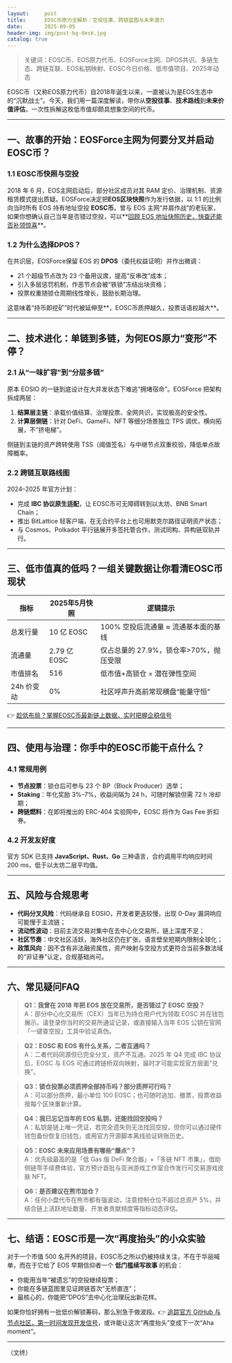 ```yaml
---
layout:     post
title:      EOSC币原力全解析：空投往事、跨链蓝图与未来潜力
date:       2025-09-05
header-img: img/post-bg-desk.jpg
catalog: true
---
```


> 关键词：EOSC币、EOS原力代币、EOSForce主网、DPOS共识、多链生态、跨链互联、EOS私钥映射、EOSC今日价格、低市值项目、2025年动态

EOSC币（又称EOS原力代币）自2018年诞生以来，一直被认为是EOS生态中的“沉默战士”。今天，我们用一篇深度解读，带你从**空投往事**、**技术路线**到**未来价值评估**，一次性拆解这枚低市值却颇具想象空间的代币。

---

## 一、故事的开始：EOSForce主网为何要分叉并启动EOSC币？

### 1.1 EOSC币快照与空投
2018 年 6 月，EOS主网启动后，部分社区成员对其 RAM 定价、治理机制、资源租赁模式提出质疑。EOSForce决定把**EOS区块快照**作为发行依据，以 1:1 的比例向当时所有 EOS 持有地址空投 **EOSC币**。曾与 EOS 主网“并肩作战”的老玩家，如果你想确认自己当年是否错过空投，可以**[回顾 EOS 地址快照历史，快查还能否补领惊喜](https://okxdog.com/)**。

### 1.2 为什么选择DPOS？
在共识层，EOSForce保留 EOS 的 **DPOS**（委托权益证明）并作出微调：

* 21 个超级节点改为 23 个备用议席，提高“反串改”成本；  
* 引入多层惩罚机制，作恶节点会被“铁锁”冻结出块资格；  
* 投票权重随锁仓周期线性增长，鼓励长期治理。

这意味着“持币即挖矿”时代被延伸至**，EOSC币质押越久，投票话语权越大**。

---

## 二、技术进化：单链到多链，为何EOS原力“变形”不停？

### 2.1 从“一味扩容”到“分层多链”
原本 EOSIO 的一链到底设计在大并发状态下难逃“拥堵宿命”。EOSForce 把架构拆成两层：

1. **结算层主链**：承载价值结算、治理投票、全网共识，实现极高的安全性。  
2. **计算层侧链**：针对 DeFi、GameFi、NFT 等细分场景独立 TPS 调优，横向拓展，不“挤电梯”。

侧链到主链的资产跨转使用 TSS（阈值签名）与中继节点双重校验，降低单点故障概率。

### 2.2 跨链互联路线图
2024–2025 年官方计划：

* 完成 **IBC 协议原生适配**，让 EOSC币可无障碍转到以太坊、BNB Smart Chain；  
* 推出 BitLattice 轻客户端，在无合约平台上也可用默克尔路径证明资产状态；  
* 与 Cosmos、Polkadot 平行链展开多签托管合作，测试同构、异构链双轨并行。

---

## 三、低市值真的低吗？一组关键数据让你看清EOSC币现状

| 指标                | 2025年5月快照      | 逻辑提示                                |
|---------------------|--------------------|-----------------------------------------|
| 总发行量            | 10 亿 EOSC          | 100% 空投后流通量 ≈ 流通基本面的基线      |
| 流通量              | 2.79 亿 EOSC        | 仅占总量的 27.9%，锁仓率>70%，抛压受限   |
| 市值排名            | 516                 | 低市值+高锁仓 = 潜在弹性空间             |
| 24h 价变动          | 0%                  | 社区呼声升高前常现横盘“能量守恒”         |

👉 [趁低布局？掌握EOSC币最新链上数据，实时把握企稳信号](https://okxdog.com/)

---

## 四、使用与治理：你手中的EOSC币能干点什么？

### 4.1 常规用例
- **节点投票**：锁仓后可参与 23 个 BP（Block Producer）选举；  
- **Staking**：年化奖励 3%–7%，收益间隔为 24 h，可随时解锁但需 72 h 冷却期；  
- **跨链燃料**：在即将推出的 ERC-404 实验网中，EOSC 将作为 Gas Fee 折扣券。

### 4.2 开发友好度
官方 SDK 已支持 **JavaScript、Rust、Go** 三种语言，合约调用平均响应时间 200 ms，低于以太坊二层平均值。

---

## 五、风险与合规思考

- **代码分叉风险**：代码继承自 EOSIO，开发者更迭较慢，出现 0-Day 漏洞响应可能慢于主流链；  
- **流动性波动**：目前主流交易对集中在去中心化交易所，链上深度不足；  
- **社区节奏**：中文社区活跃，海外社区仍在扩张，语言壁垒短期内限制全球化；  
- **政策风向**：因不含有非法融资属性，资产映射与空投方式更符合当前多数法域的“非证券”认定，合规基础尚可。

---

## 六、常见疑问FAQ

> **Q1：我曾在 2018 年把 EOS 放在交易所，是否错过了 EOSC 空投？**  
A：部分中心化交易所（CEX）当年已为持仓用户代为领取 EOSC 并在钱包展示。请登录你当时的交易所通证记录，或直接输入当年 EOS 公钥在官网「一键查空投」工具中验证真伪。

> **Q2：EOSC 和 EOS 有什么关系，二者互通吗？**  
A：二者代码同源但已完全分叉，资产不互通。2025 年 Q4 完成 IBC 协议后，EOSC 与 EOS 可通过跨链桥双向映射，届时才可能实现官方层面“兑换”。 

> **Q3：锁仓投票必须质押全部持币吗？部分质押可行吗？**  
A：可以部分质押，最小单位 100 EOSC；也可随时追加、撤票，投票收益按每个区块重新计算。

> **Q4：我已忘记当年的 EOS 私钥，还能找回空投吗？**  
A：私钥是链上唯一凭证，若完全遗失则无法找回空投，但你可以通过硬件钱包备份恢复旧钱包，或用官方开源脚本离线验证转账历史。

> **Q5：EOSC 未来应用场景有哪些“爆点”？**  
A：优先级最高的是「低 Gas 版 DeFi 聚合器」+「多链 NFT 市集」，借助侧链零手续费体验，官方预计首批与亚洲游戏工作室合作发行可交易游戏皮肤 NFT。

> **Q6：是否建议在熊市加仓？**  
A：任何小盘代币在熊市都有强波动，注意控制仓位不超过总资产 5%，并结合链上活跃地址数量、开发者贡献频度等指标动态评估。

---

## 七、结语：EOSC币是一次“再度抬头”的小众实验

对于一个市值 500 名开外的项目，EOSC币之所以仍被持续关注，不在于华丽喊单，而在于它给了 EOS 早期信仰者一个 **低门槛续写故事** 的机会：  
- 你能用当年“被遗忘”的空投继续投票；  
- 你能在多链蓝图里见证跨链首次“无桥直连”；  
- 最核心的，你能把“DPOS”去中心化治理玩出新花样。

如果你恰好拥有一批低价解锁筹码，那么别急于做波段。👉 [追踪官方 GitHub 与节点社区，第一时间发现开发信号](https://okxdog.com/)，或许能让这次“再度抬头”变成下一次“Aha moment”。

---

（文终）
